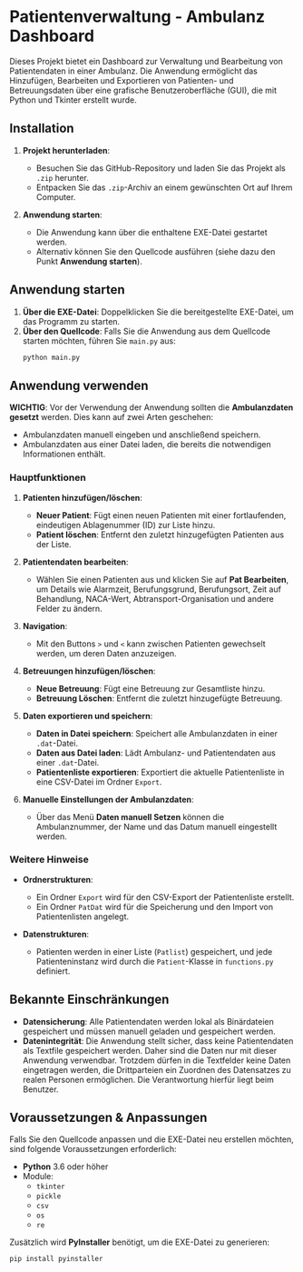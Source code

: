 # Patientenverwaltung - Ambulanz Dashboard

Dieses Projekt bietet ein Dashboard zur Verwaltung und Bearbeitung von Patientendaten in einer Ambulanz. Die Anwendung ermöglicht das Hinzufügen, Bearbeiten und Exportieren von Patienten- und Betreuungsdaten über eine grafische Benutzeroberfläche (GUI), die mit Python und Tkinter erstellt wurde.

## Installation

1. **Projekt herunterladen**:
   - Besuchen Sie das GitHub-Repository und laden Sie das Projekt als `.zip` herunter.
   - Entpacken Sie das `.zip`-Archiv an einem gewünschten Ort auf Ihrem Computer.

2. **Anwendung starten**:
   - Die Anwendung kann über die enthaltene EXE-Datei gestartet werden.
   - Alternativ können Sie den Quellcode ausführen (siehe dazu den Punkt **Anwendung starten**).

## Anwendung starten

1. **Über die EXE-Datei**: Doppelklicken Sie die bereitgestellte EXE-Datei, um das Programm zu starten.
2. **Über den Quellcode**: Falls Sie die Anwendung aus dem Quellcode starten möchten, führen Sie `main.py` aus:
    ```bash
    python main.py
    ```

## Anwendung verwenden

**WICHTIG**: Vor der Verwendung der Anwendung sollten die **Ambulanzdaten gesetzt** werden. Dies kann auf zwei Arten geschehen:
   - Ambulanzdaten manuell eingeben und anschließend speichern.
   - Ambulanzdaten aus einer Datei laden, die bereits die notwendigen Informationen enthält.

### Hauptfunktionen

1. **Patienten hinzufügen/löschen**:
   - **Neuer Patient**: Fügt einen neuen Patienten mit einer fortlaufenden, eindeutigen Ablagenummer (ID) zur Liste hinzu.
   - **Patient löschen**: Entfernt den zuletzt hinzugefügten Patienten aus der Liste.

2. **Patientendaten bearbeiten**:
   - Wählen Sie einen Patienten aus und klicken Sie auf **Pat Bearbeiten**, um Details wie Alarmzeit, Berufungsgrund, Berufungsort, Zeit auf Behandlung, NACA-Wert, Abtransport-Organisation und andere Felder zu ändern.

3. **Navigation**:
   - Mit den Buttons `>` und `<` kann zwischen Patienten gewechselt werden, um deren Daten anzuzeigen.

4. **Betreuungen hinzufügen/löschen**:
   - **Neue Betreuung**: Fügt eine Betreuung zur Gesamtliste hinzu.
   - **Betreuung Löschen**: Entfernt die zuletzt hinzugefügte Betreuung.

5. **Daten exportieren und speichern**:
   - **Daten in Datei speichern**: Speichert alle Ambulanzdaten in einer `.dat`-Datei.
   - **Daten aus Datei laden**: Lädt Ambulanz- und Patientendaten aus einer `.dat`-Datei.
   - **Patientenliste exportieren**: Exportiert die aktuelle Patientenliste in eine CSV-Datei im Ordner `Export`.

6. **Manuelle Einstellungen der Ambulanzdaten**:
   - Über das Menü **Daten manuell Setzen** können die Ambulanznummer, der Name und das Datum manuell eingestellt werden.

### Weitere Hinweise

- **Ordnerstrukturen**: 
  - Ein Ordner `Export` wird für den CSV-Export der Patientenliste erstellt.
  - Ein Ordner `PatDat` wird für die Speicherung und den Import von Patientenlisten angelegt.
  
- **Datenstrukturen**:
  - Patienten werden in einer Liste (`Patlist`) gespeichert, und jede Patienteninstanz wird durch die `Patient`-Klasse in `functions.py` definiert.

## Bekannte Einschränkungen

- **Datensicherung**: Alle Patientendaten werden lokal als Binärdateien gespeichert und müssen manuell geladen und gespeichert werden.
- **Datenintegrität**: Die Anwendung stellt sicher, dass keine Patientendaten als Textfile gespeichert werden. Daher sind die Daten nur mit dieser Anwendung verwendbar. Trotzdem dürfen in die Textfelder keine Daten eingetragen werden, die Drittparteien ein Zuordnen des Datensatzes zu realen Personen ermöglichen. Die Verantwortung hierfür liegt beim Benutzer.

## Voraussetzungen & Anpassungen

Falls Sie den Quellcode anpassen und die EXE-Datei neu erstellen möchten, sind folgende Voraussetzungen erforderlich:

- **Python** 3.6 oder höher
- Module:
  - `tkinter`
  - `pickle`
  - `csv`
  - `os`
  - `re`

Zusätzlich wird **PyInstaller** benötigt, um die EXE-Datei zu generieren:
```bash
pip install pyinstaller
